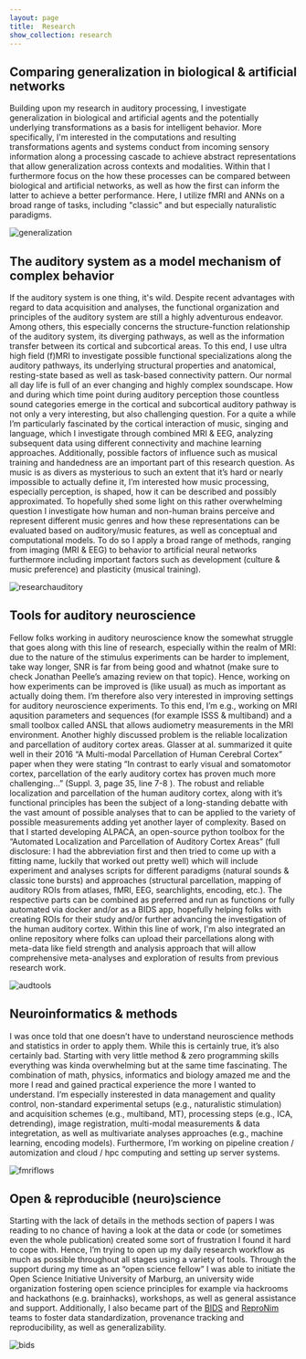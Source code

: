 ```yaml
---
layout: page
title:  Research
show_collection: research
---
```


## Comparing generalization in biological & artificial networks

Building upon my research in auditory processing, I investigate generalization in
biological and artificial agents and the potentially underlying transformations as a basis for intelligent behavior. More specifically, I'm interested in the computations and resulting transformations agents and systems conduct from incoming sensory information along a processing cascade to achieve abstract representations that allow generalization across contexts and modalities. Within that I furthermore focus on the how these processes can be compared between biological and artificial networks, as well as how the first can inform the latter to achieve a better performance. Here, I utilize fMRI and ANNs on a broad range of tasks, including "classic" and but especially naturalistic paradigms.  

![generalization](../assets/img/GAC_commentary.png)


## The auditory system as a model mechanism of complex behavior 
If the auditory system is one thing, it's wild. Despite recent advantages with regard to data acquisition and analyses, the functional organization and principles of the auditory system are still a highly adventurous endeavor. Among others, this especially concerns the structure-function relationship of the auditory system, its diverging pathways, as well as the information transfer between its cortical and subcortical areas. To this end, I use ultra high field (f)MRI to investigate possible functional specializations along the auditory pathways, its underlying structural properties and anatomical, resting-state based as well as task-based connectivity pattern. 
Our normal all day life is full of an ever changing and highly complex soundscape. How and during which time point during auditory perception those countless sound categories emerge in the cortical and subcortical auditory pathway is not only a very interesting, but also challenging question. For a quite a while I’m particularly fascinated by the cortical interaction of music, singing and language, which I investigate through combined MRI & EEG, analyzing subsequent data using different connectivity and machine learning approaches. Additionally, possible factors of influence such as musical training and handedness are an important part of this research question.
As music is as divers as mysterious to such an extent that it’s hard or nearly impossible to actually define it, I’m interested how music processing, especially perception, is shaped, how it can be described and possibly approximated. To hopefully shed some light on this rather overwhelming question I investigate how human and non-human brains perceive and represent different music genres and how these representations can be evaluated based on auditory/music features, as well as conceptual and computational models. To do so I apply a broad range of methods, ranging from imaging (MRI & EEG) to behavior to artificial neural networks furthermore including important factors such as development (culture & music preference) and plasticity (musical training). 

![researchauditory](../assets/img/research_auditory.png)

## Tools for auditory neuroscience

Fellow folks working in auditory neuroscience know the somewhat struggle that goes along with this line of research, especially within the realm of MRI: due to the nature of the stimulus experiments can be harder to implement, take way longer, SNR is far from being good and whatnot (make sure to check Jonathan Peelle’s amazing review on that topic). Hence, working on how experiments can be improved is (like usual) as much as important as actually doing them. I’m therefore also very interested in improving settings for auditory neuroscience experiments. To this end, I’m e.g., working on MRI aqusition parameters and sequences (for example ISSS & multiband) and a small toolbox called ANSL that allows audiometry measurements in the MRI environment. Another highly discussed problem is the reliable localization and parcellation of auditory cortex areas. Glasser at al. summarized it quite well in their 2016 “A Multi-modal Parcellation of Human Cerebral Cortex” paper when they were stating “In contrast to early visual and somatomotor cortex, parcellation of the early auditory cortex has proven much more challenging…” (Suppl. 3, page 35, line 7-8 ). The robust and reliable localization and parcellation of the human auditory cortex, along with it’s functional principles has been the subject of a long-standing debatte with the vast amount of possible analyses that to can be applied to the variety of possible measurements adding yet another layer of complexity. Based on that I started developing ALPACA, an open-source python toolbox for the “Automated Localization and Parcellation of Auditory Cortex Areas” (full disclosure: I had the abbreviation first and then tried to come up with a fitting name, luckily that worked out pretty well) which will include experiment and analyses scripts for different paradigms (natural sounds & classic tone bursts) and approaches (structural parcellation, mapping of auditory ROIs from atlases, fMRI, EEG, searchlights, encoding, etc.). The respective parts can be combined as preferred and run as functions or fully automated via docker and/or as a BIDS app, hopefully helping folks with creating ROIs for their study and/or further advancing the investigation of the human auditory cortex. Within this line of work, I'm also integrated an online repository where folks can upload their parcellations along with meta-data like field strength and analysis approach that will allow comprehensive meta-analyses and exploration of results from previous research work.

![audtools](../assets/img/alpaca_logo.png)


## Neuroinformatics & methods

I was once told that one doesn’t have to understand neuroscience methods and statistics in order to apply them. While this is certainly true, it’s also certainly bad. Starting with very little method & zero programming skills everything was kinda overwhelming but at the same time fascinating. The combination of math, physics, informatics and biology amazed me and the more I read and gained practical experience the more I wanted to understand. I’m especially insterested in data management and quality control, non-standard experimental setups (e.g., naturalistic stimulation) and acquisition schemes (e.g., multiband, MT), processing steps (e.g., ICA, detrending), image registration, multi-modal measurements & data integretation, as well as multivariate analyses approaches (e.g., machine learning, encoding models). Furthermore, I’m working on pipeline creation / automization and cloud / hpc computing and setting up server systems.

![fmriflows](../assets/img/logo_fmriflows.gif)


## Open & reproducible (neuro)science

Starting with the lack of details in the methods section of papers I was reading to no chance of having a look at the data or code (or sometimes even the whole publication) created some sort of frustration I found it hard to cope with. Hence, I’m trying to open up my daily research workflow as much as possible throughout all stages using a variety of tools. Through the support during my time as an “open science fellow” I was able to initiate the Open Science Initiative University of Marburg, an university wide organization fostering open science principles for example via hackrooms and hackathons (e.g. brainhacks), workshops, as well as general assistance and support. Additionally, I also became part of the [BIDS](https://bids-specification.readthedocs.io/en/stable/index.html) and [ReproNim](https://www.repronim.org/) teams to foster data standardization, provenance tracking and reproducibility, as well as generalizability. 

![bids](../assets/img/bids_overview.png)